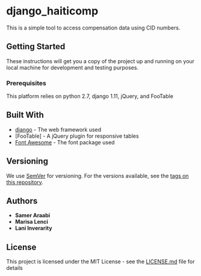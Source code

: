 # django_haiticomp
This is a simple tool to access compensation data using CID numbers.

## Getting Started

These instructions will get you a copy of the project up and running on your local machine for development and testing purposes.

### Prerequisites

This platform relies on python 2.7, django 1.11, jQuery, and FooTable

## Built With

* [django](https://www.djangoproject.com) - The web framework used
* [FooTable] - A jQuery plugin for responsive tables
* [Font Awesome](http://fontawesome.io/get-started/) - The font package used

## Versioning

We use [SemVer](http://semver.org/) for versioning. For the versions available, see the [tags on this repository](https://github.com/your/project/tags). 

## Authors
* **Samer Araabi**
* **Marisa Lenci**
* **Lani Inverarity**

## License

This project is licensed under the MIT License - see the [LICENSE.md](LICENSE.md) file for details
